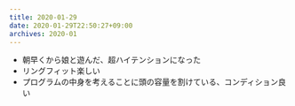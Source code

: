 ```yaml
---
title: 2020-01-29
date: 2020-01-29T22:50:27+09:00
archives: 2020-01
---
```


- 朝早くから娘と遊んだ、超ハイテンションになった
- リングフィット楽しい
- プログラムの中身を考えることに頭の容量を割けている、コンディション良い
